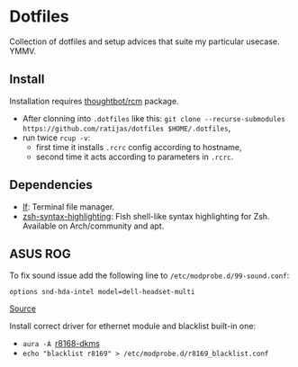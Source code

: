 # Dotfiles

Collection of dotfiles and setup advices that suite my particular usecase. YMMV.

## Install

Installation requires [thoughtbot/rcm](https://github.com/thoughtbot/rcm) package.

 - After clonning into `.dotfiles` like this: `git clone --recurse-submodules https://github.com/ratijas/dotfiles $HOME/.dotfiles`,
 - run twice `rcup -v`:
    * first time it installs `.rcrc` config according to hostname,
    * second time it acts according to parameters in `.rcrc`.

## Dependencies

 - [lf](https://github.com/gokcehan/lf): Terminal file manager.
 - [zsh-syntax-highlighting](https://github.com/zsh-users/zsh-syntax-highlighting): Fish shell-like syntax highlighting for Zsh. Available on Arch/community and apt.

## ASUS ROG

To fix sound issue add the following line to `/etc/modprobe.d/99-sound.conf`:

```
options snd-hda-intel model=dell-headset-multi
```

[Source](https://www.reddit.com/r/linuxhardware/comments/5nei16/linux_on_asus_rog_laptops/)

Install correct driver for ethernet module and blacklist built-in one:

- `aura -A `[r8168-dkms](https://aur.archlinux.org/packages/r8168-dkms/)
- `echo "blacklist r8169" > /etc/modprobe.d/r8169_blacklist.conf`
